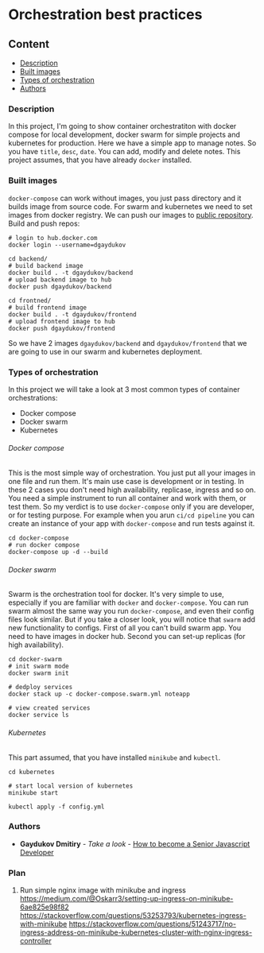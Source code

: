 # Orchestration best practices

## Content
* [Description](#description)
* [Built images](#built-images)
* [Types of orchestration](#types-of-orchestration)
* [Authors](#authors)

### Description

In this project, I'm going to show container orchestratiton with docker compose for local development, docker swarm for simple projects and kubernetes for production.
Here we have a simple app to manage notes. So you have `title`, `desc`, `date`. You can add, modify and delete notes.
This project assumes, that you have already `docker` installed.

### Built images

`docker-compose` can work without images, you just pass directory and it builds image from source code. For swarm and kubernetes we need to set images from docker registry. We can push our images to [public repository](https://hub.docker.com/).
Build and push repos: 
```shell
# login to hub.docker.com
docker login --username=dgaydukov

cd backend/
# build backend image
docker build . -t dgaydukov/backend
# upload backend image to hub
docker push dgaydukov/backend

cd frontned/
# build frontend image
docker build . -t dgaydukov/frontend
# upload frontend image to hub
docker push dgaydukov/frontend
```

So we have 2 images `dgaydukov/backend` and `dgaydukov/frontend` that we are going to use in our swarm and kubernetes deployment.

### Types of orchestration

In this project we will take a look at 3 most common types of container orchestrations:

* Docker compose
* Docker swarm
* Kubernetes

###### Docker compose

This is the most simple way of orchestration. You just put all your images in one file and run them. It's main use case is development or in testing. In these 2 cases you don't need high availability, replicase, ingress and so on. 
You need a simple instrument to run all container and work with them, or test them. So my verdict is to use `docker-compose` only if you are developer, or for testing purpose. For example when you arun `ci/cd pipeline` you can create an instance of your app with `docker-compose` and run tests against it.

```shell
cd docker-compose
# run docker compose
docker-compose up -d --build
```

###### Docker swarm

Swarm is the orchestration tool for docker. It's very simple to use, especially if you are familiar with `docker` and `docker-compose`. You can run swarm almost the same way you run `docker-compose`, and even their config files look similar.
But if you take a closer look, you will notice that `swarm` add new functionality to configs. First of all you can't build swarm app. You need to have images in docker hub. Second you can set-up replicas (for high availability).

```shell
cd docker-swarm
# init swarm mode
docker swarm init

# dedploy services
docker stack up -c docker-compose.swarm.yml noteapp

# view created services
docker service ls
```

###### Kubernetes

This part assumed, that you have installed `minikube` and `kubectl`.

```shell
cd kubernetes

# start local version of kubernetes
minikube start

kubectl apply -f config.yml
```

### Authors

* **Gaydukov Dmitiry** - *Take a look* - [How to become a Senior Javascript Developer](https://github.com/dgaydukov/how-to-become-a-senior-js-developer)

### Plan

1. Run simple nginx image with minikube and ingress
https://medium.com/@Oskarr3/setting-up-ingress-on-minikube-6ae825e98f82
https://stackoverflow.com/questions/53253793/kubernetes-ingress-with-minikube
https://stackoverflow.com/questions/51243717/no-ingress-address-on-minikube-kubernetes-cluster-with-nginx-ingress-controller